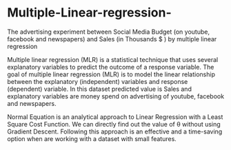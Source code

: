 # Multiple-Linear-regression-
The advertising experiment between Social Media Budget (on youtube, facebook and newspapers) and Sales (in Thousands $ ) by multiple linear regression

Multiple linear regression (MLR) is a statistical technique that uses several explanatory variables to predict the outcome of a response variable. 
The goal of multiple linear regression (MLR) is to model the linear relationship between the explanatory (independent) variables and response (dependent) variable.
In this dataset predicted value is Sales and explanatory variables are money spend on advertising of youtube, facebook and newspapers.

Normal Equation is an analytical approach to Linear Regression with a Least Square Cost Function.
We can directly find out the value of θ without using Gradient Descent.
Following this approach is an effective and a time-saving option when are working with a dataset with small features.










